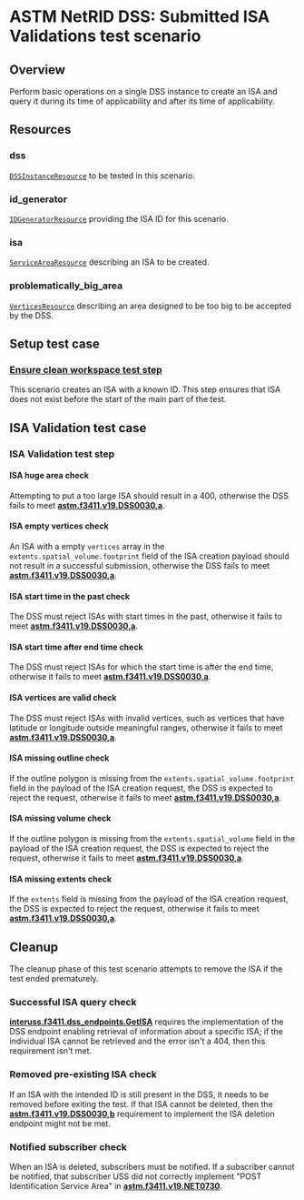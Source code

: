 # ASTM NetRID DSS: Submitted ISA Validations test scenario

## Overview

Perform basic operations on a single DSS instance to create an ISA and query it during its time of applicability and
after its time of applicability.

## Resources

### dss

[`DSSInstanceResource`](../../../../../resources/astm/f3411/dss.py) to be tested in this scenario.

### id_generator

[`IDGeneratorResource`](../../../../../resources/interuss/id_generator.py) providing the ISA ID for this scenario.

### isa

[`ServiceAreaResource`](../../../../../resources/netrid/service_area.py) describing an ISA to be created.

### problematically_big_area

[`VerticesResource`](../../../../../resources/vertices.py) describing an area designed to be too big to be accepted by the DSS.

## Setup test case

### [Ensure clean workspace test step](test_steps/clean_workspace.md)

This scenario creates an ISA with a known ID.  This step ensures that ISA does not exist before the start of the main
part of the test.

## ISA Validation test case

### ISA Validation test step

#### ISA huge area check

Attempting to put a too large ISA should result in a 400, otherwise the DSS fails to meet **[astm.f3411.v19.DSS0030,a](../../../../../requirements/astm/f3411/v19.md)**.

#### ISA empty vertices check

An ISA with a empty `vertices` array in the `extents.spatial_volume.footprint` field of the ISA creation payload should not result in a successful submission, otherwise the DSS fails to meet **[astm.f3411.v19.DSS0030,a](../../../../../requirements/astm/f3411/v19.md)**.

#### ISA start time in the past check

The DSS must reject ISAs with start times in the past, otherwise it fails to meet **[astm.f3411.v19.DSS0030,a](../../../../../requirements/astm/f3411/v19.md)**.

#### ISA start time after end time check

The DSS must reject ISAs for which the start time is after the end time, otherwise it fails to meet **[astm.f3411.v19.DSS0030,a](../../../../../requirements/astm/f3411/v19.md)**.

#### ISA vertices are valid check

The DSS must reject ISAs with invalid vertices, such as vertices that have latitude or longitude outside meaningful ranges, otherwise it fails to meet **[astm.f3411.v19.DSS0030,a](../../../../../requirements/astm/f3411/v19.md)**.

#### ISA missing outline check

If the outline polygon is missing from the `extents.spatial_volume.footprint` field in the payload of the ISA creation request,
the DSS is expected to reject the request, otherwise it fails to meet **[astm.f3411.v19.DSS0030,a](../../../../../requirements/astm/f3411/v19.md)**.

#### ISA missing volume check

If the outline polygon is missing from the `extents.spatial_volume` field in the payload of the ISA creation request,
the DSS is expected to reject the request, otherwise it fails to meet **[astm.f3411.v19.DSS0030,a](../../../../../requirements/astm/f3411/v19.md)**.

#### ISA missing extents check

If the `extents` field is missing from the payload of the ISA creation request,
the DSS is expected to reject the request, otherwise it fails to meet **[astm.f3411.v19.DSS0030,a](../../../../../requirements/astm/f3411/v19.md)**.

## Cleanup

The cleanup phase of this test scenario attempts to remove the ISA if the test ended prematurely.

### Successful ISA query check

**[interuss.f3411.dss_endpoints.GetISA](../../../../../requirements/interuss/f3411/dss_endpoints.md)** requires the implementation of the DSS endpoint enabling retrieval of information about a specific ISA; if the individual ISA cannot be retrieved and the error isn't a 404, then this requirement isn't met.

### Removed pre-existing ISA check

If an ISA with the intended ID is still present in the DSS, it needs to be removed before exiting the test. If that ISA cannot be deleted, then the **[astm.f3411.v19.DSS0030,b](../../../../../requirements/astm/f3411/v19.md)** requirement to implement the ISA deletion endpoint might not be met.

### Notified subscriber check

When an ISA is deleted, subscribers must be notified. If a subscriber cannot be notified, that subscriber USS did not correctly implement "POST Identification Service Area" in **[astm.f3411.v19.NET0730](../../../../../requirements/astm/f3411/v19.md)**.
